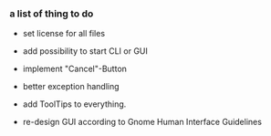 ### a list of thing to do

- set license for all files

- add possibility to start CLI or GUI

- implement "Cancel"-Button
- better exception handling
- add ToolTips to everything.
- re-design GUI according to Gnome Human Interface Guidelines